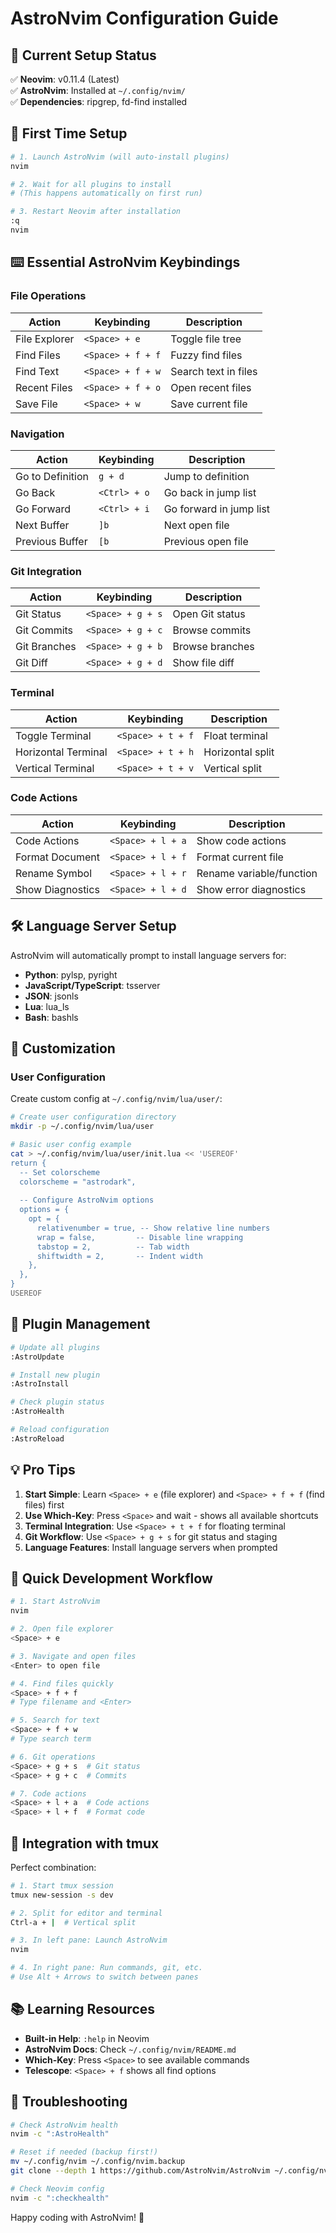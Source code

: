 # AstroNvim Configuration Guide

## 🚀 Current Setup Status

✅ **Neovim**: v0.11.4 (Latest)  
✅ **AstroNvim**: Installed at `~/.config/nvim/`  
✅ **Dependencies**: ripgrep, fd-find installed  

## 🎯 First Time Setup

```bash
# 1. Launch AstroNvim (will auto-install plugins)
nvim

# 2. Wait for all plugins to install
# (This happens automatically on first run)

# 3. Restart Neovim after installation
:q
nvim
```

## ⌨️ Essential AstroNvim Keybindings

### File Operations
| Action | Keybinding | Description |
|--------|------------|-------------|
| File Explorer | `<Space> + e` | Toggle file tree |
| Find Files | `<Space> + f + f` | Fuzzy find files |
| Find Text | `<Space> + f + w` | Search text in files |
| Recent Files | `<Space> + f + o` | Open recent files |
| Save File | `<Space> + w` | Save current file |

### Navigation
| Action | Keybinding | Description |
|--------|------------|-------------|
| Go to Definition | `g + d` | Jump to definition |
| Go Back | `<Ctrl> + o` | Go back in jump list |
| Go Forward | `<Ctrl> + i` | Go forward in jump list |
| Next Buffer | `]b` | Next open file |
| Previous Buffer | `[b` | Previous open file |

### Git Integration
| Action | Keybinding | Description |
|--------|------------|-------------|
| Git Status | `<Space> + g + s` | Open Git status |
| Git Commits | `<Space> + g + c` | Browse commits |
| Git Branches | `<Space> + g + b` | Browse branches |
| Git Diff | `<Space> + g + d` | Show file diff |

### Terminal
| Action | Keybinding | Description |
|--------|------------|-------------|
| Toggle Terminal | `<Space> + t + f` | Float terminal |
| Horizontal Terminal | `<Space> + t + h` | Horizontal split |
| Vertical Terminal | `<Space> + t + v` | Vertical split |

### Code Actions
| Action | Keybinding | Description |
|--------|------------|-------------|
| Code Actions | `<Space> + l + a` | Show code actions |
| Format Document | `<Space> + l + f` | Format current file |
| Rename Symbol | `<Space> + l + r` | Rename variable/function |
| Show Diagnostics | `<Space> + l + d` | Show error diagnostics |

## 🛠️ Language Server Setup

AstroNvim will automatically prompt to install language servers for:
- **Python**: pylsp, pyright
- **JavaScript/TypeScript**: tsserver
- **JSON**: jsonls
- **Lua**: lua_ls
- **Bash**: bashls

## 🎨 Customization

### User Configuration
Create custom config at `~/.config/nvim/lua/user/`:

```bash
# Create user configuration directory
mkdir -p ~/.config/nvim/lua/user

# Basic user config example
cat > ~/.config/nvim/lua/user/init.lua << 'USEREOF'
return {
  -- Set colorscheme
  colorscheme = "astrodark",
  
  -- Configure AstroNvim options
  options = {
    opt = {
      relativenumber = true, -- Show relative line numbers
      wrap = false,         -- Disable line wrapping
      tabstop = 2,          -- Tab width
      shiftwidth = 2,       -- Indent width
    },
  },
}
USEREOF
```

## 🔧 Plugin Management

```bash
# Update all plugins
:AstroUpdate

# Install new plugin
:AstroInstall

# Check plugin status
:AstroHealth

# Reload configuration
:AstroReload
```

## 💡 Pro Tips

1. **Start Simple**: Learn `<Space> + e` (file explorer) and `<Space> + f + f` (find files) first
2. **Use Which-Key**: Press `<Space>` and wait - shows all available shortcuts
3. **Terminal Integration**: Use `<Space> + t + f` for floating terminal
4. **Git Workflow**: Use `<Space> + g + s` for git status and staging
5. **Language Features**: Install language servers when prompted

## 🎯 Quick Development Workflow

```bash
# 1. Start AstroNvim
nvim

# 2. Open file explorer
<Space> + e

# 3. Navigate and open files
<Enter> to open file

# 4. Find files quickly
<Space> + f + f
# Type filename and <Enter>

# 5. Search for text
<Space> + f + w
# Type search term

# 6. Git operations
<Space> + g + s  # Git status
<Space> + g + c  # Commits

# 7. Code actions
<Space> + l + a  # Code actions
<Space> + l + f  # Format code
```

## 🔄 Integration with tmux

Perfect combination:
```bash
# 1. Start tmux session
tmux new-session -s dev

# 2. Split for editor and terminal
Ctrl-a + |  # Vertical split

# 3. In left pane: Launch AstroNvim
nvim

# 4. In right pane: Run commands, git, etc.
# Use Alt + Arrows to switch between panes
```

## 📚 Learning Resources

- **Built-in Help**: `:help` in Neovim
- **AstroNvim Docs**: Check `~/.config/nvim/README.md`
- **Which-Key**: Press `<Space>` to see available commands
- **Telescope**: `<Space> + f` shows all find options

## 🛟 Troubleshooting

```bash
# Check AstroNvim health
nvim -c ":AstroHealth"

# Reset if needed (backup first!)
mv ~/.config/nvim ~/.config/nvim.backup
git clone --depth 1 https://github.com/AstroNvim/AstroNvim ~/.config/nvim

# Check Neovim config
nvim -c ":checkhealth"
```

Happy coding with AstroNvim! 🚀